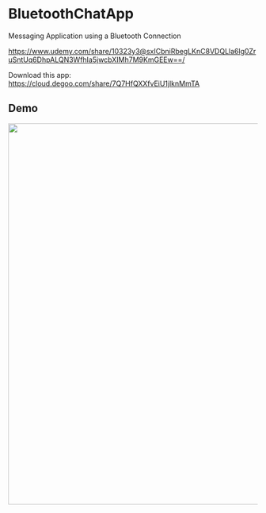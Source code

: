 # BluetoothChatApp
Messaging Application using a Bluetooth Connection

https://www.udemy.com/share/10323y3@sxICbniRbegLKnC8VDQLla6lg0ZruSntUq6DhpALQN3WfhIa5jwcbXIMh7M9KmGEEw==/

Download this app: https://cloud.degoo.com/share/7Q7HfQXXfvEiU1jlknMmTA

## Demo
<img src="assets/Demo.gif"
width="768">&nbsp;&nbsp;&nbsp;
